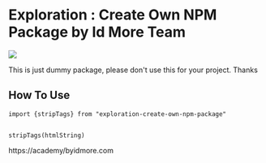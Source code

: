 
# Exploration : Create Own NPM Package by Id More Team 

[![](http://img.youtube.com/vi/90fAy5lZUHo/0.jpg)](http://www.youtube.com/watch?v=90fAy5lZUHo "")

This is just dummy package, please don't use this for your project.
Thanks

## How To Use 

```
import {stripTags} from "exploration-create-own-npm-package"


stripTags(htmlString)
```

https://academy/byidmore.com
